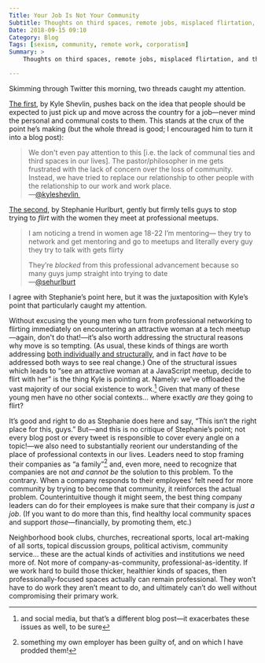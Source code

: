 ```yaml
---
Title: Your Job Is Not Your Community
Subtitle: Thoughts on third spaces, remote jobs, misplaced flirtation, and the thread that ties them together.
Date: 2018-09-15 09:10
Category: Blog
Tags: [sexism, community, remote work, corporatism]
Summary: >
    Thoughts on third spaces, remote jobs, misplaced flirtation, and the thread that ties them together: the way we have offloaded so much of our social existence to our employeers.

---
```


Skimming through Twitter this morning, two threads caught my attention.

[The first](https://mobile.twitter.com/kyleshevlin/status/1040674991392452608), by Kyle Shevlin, pushes back on the idea that people should be expected to just pick up and move across the country for a job—never mind the personal and communal costs to them. This stands at the crux of the point he’s making (but the whole thread is good; I encouraged him to turn it into a blog post):

> We don't even pay attention to this [i.e. the lack of communal ties and third spaces in our lives]. The pastor/philosopher in me gets frustrated with the lack of concern over the loss of community. Instead, we have tried to replace our relationship to other people with the relationship to our work and work place.  
> —[\@kyleshevlin ](https://mobile.twitter.com/kyleshevlin/status/1040674981468758016)

[The second](https://mobile.twitter.com/sehurlburt/status/1040778111057444866), by Stephanie Hurlburt, gently but firmly tells guys to stop trying to *flirt* with the women they meet at professional meetups.

> I am noticing a trend in women age 18-22 I’m mentoring— they try to network and get mentoring and go to meetups and literally every guy they try to talk with gets flirty
> 
> They’re *blocked* from this professional advancement because so many guys jump straight into trying to date  
> —[\@sehurlburt](https://mobile.twitter.com/sehurlburt/status/1040778111057444866)

I agree	with Stephanie’s point here, but it was the juxtaposition with Kyle’s point that particularly caught my attention.

Without excusing the young men who turn from professional networking to flirting immediately on encountering an attractive woman at a tech meetup—again, don't do that!—it’s also worth addressing the structural reasons why move is so tempting. (As usual, these kinds of things are worth addressing [both individually and structurally](https://winningslowly.org/season-5), and in fact *have* to be addressed both ways to see real change.) One of the structural issues which leads to “see an attractive woman at a JavaScript meetup, decide to flirt with her” is the thing Kyle is pointing at. Namely: we’ve offloaded the vast majority of our social existence to work.[^1] Given that many of these young men have no other social contexts… where exactly *are* they going to flirt?

It’s good and right to do as Stephanie does here and say, “This isn’t the right place for this, guys.” But—and this is no critique of Stephanie’s point; not every blog post or every tweet is responsible to cover every angle on a topic!—we also need to substantially reorient our understanding of the place of professional contexts in our lives. Leaders need to stop framing their companies as “a family”[^2] and, even more, need to recognize that companies are not *and cannot be* the solution to this problem. To the contrary. When a company responds to their employees’ felt need for more community by trying to become that community, it reinforces the actual problem. Counterintuitive though it might seem, the best thing company leaders can do for their employees is make sure that their company is *just a job*. (If you want to do more than this, find healthy local community spaces and support *those*—financially, by promoting them, etc.)

Neighborhood book clubs, churches, recreational sports, local art-making of all sorts, topical discussion groups, political activism, community service… these are the actual kinds of activities and institutions we need more of. Not more of company-as-community, professional-as-identity. If we work hard to build those thicker, healthier kinds of spaces, then professionally-focused spaces actually can remain professional. They won’t have to do work they aren’t meant to do, and ultimately can’t do well without compromising their primary work.

[^1]:	and social media, but that’s a different blog post—it exacerbates these issues as well, to be sure

[^2]:	something my own employer has been guilty of, and on which I have prodded them!
